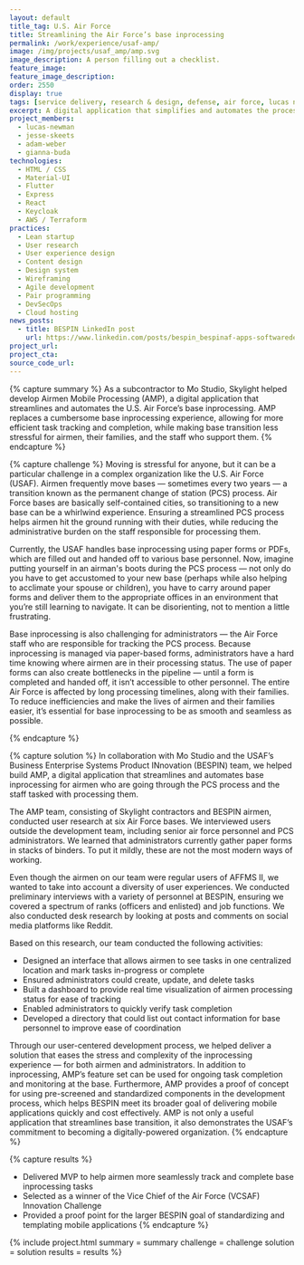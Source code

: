 ```yaml
---
layout: default
title_tag: U.S. Air Force
title: Streamlining the Air Force’s base inprocessing
permalink: /work/experience/usaf-amp/
image: /img/projects/usaf_amp/amp.svg
image_description: A person filling out a checklist.
feature_image: 
feature_image_description:
order: 2550
display: true
tags: [service delivery, research & design, defense, air force, lucas newman, jesse skeets, adam weber, gianna buda]
excerpt: A digital application that simplifies and automates the process for transitioning to a new base, for both airmen and all who support them.
project_members:
  - lucas-newman
  - jesse-skeets
  - adam-weber
  - gianna-buda
technologies:
  - HTML / CSS
  - Material-UI
  - Flutter
  - Express
  - React
  - Keycloak
  - AWS / Terraform
practices:
  - Lean startup
  - User research
  - User experience design
  - Content design
  - Design system
  - Wireframing
  - Agile development
  - Pair programming
  - DevSecOps
  - Cloud hosting
news_posts:
  - title: BESPIN LinkedIn post
    url: https://www.linkedin.com/posts/bespin_bespinaf-apps-softwaredevelopment-activity-6849312109856075776-Qog2/
project_url:
project_cta:
source_code_url:
---
```


{% capture summary %}
As a subcontractor to Mo Studio, Skylight helped develop Airmen Mobile Processing (AMP), a digital application that streamlines and automates the U.S. Air Force’s base inprocessing. AMP replaces a cumbersome base inprocessing experience, allowing for more efficient task tracking and completion, while making base transition less stressful for airmen, their families, and the staff who support them.
{% endcapture %}

{% capture challenge %}
Moving is stressful for anyone, but it can be a particular challenge in a complex organization like the U.S. Air Force (USAF). Airmen frequently move bases — sometimes every two years — a transition known as the permanent change of station (PCS) process. Air Force bases are basically self-contained cities, so transitioning to a new base can be a whirlwind experience. Ensuring a streamlined PCS process helps airmen hit the ground running with their duties, while reducing the administrative burden on the staff responsible for processing them.

Currently, the USAF handles base inprocessing using paper forms or PDFs, which are filled out and handed off to various base personnel. Now, imagine putting yourself in an airman's boots during the PCS process — not only do you have to get accustomed to your new base (perhaps while also helping to acclimate your spouse or children), you have to carry around paper forms and deliver them to the appropriate offices in an environment that you’re still learning to navigate. It can be disorienting, not to mention a little frustrating. 

Base inprocessing is also challenging for administrators — the Air Force staff who are responsible for tracking the PCS process. Because inprocessing is managed via paper-based forms, administrators have a hard time knowing where airmen are in their processing status. The use of paper forms can also create bottlenecks in the pipeline — until a form is completed and handed off, it isn’t accessible to other personnel. The entire Air Force is affected by long processing timelines, along with their families. To reduce inefficiencies and make the lives of airmen and their families easier, it’s essential for base inprocessing to be as smooth and seamless as possible.

{% endcapture %}

{% capture solution %}
In collaboration with Mo Studio and the USAF’s Business Enterprise Systems Product INnovation (BESPIN) team, we helped build AMP, a digital application that streamlines and automates base inprocessing for airmen who are going through the PCS process and the staff tasked with processing them.

The AMP team, consisting of Skylight contractors and BESPIN airmen, conducted user research at six Air Force bases. We interviewed users outside the development team, including senior air force personnel and PCS administrators. We learned that administrators currently gather paper forms in stacks of binders. To put it mildly, these are not the most modern ways of working. 

Even though the airmen on our team were regular users of AFFMS II, we wanted to take into account a diversity of user experiences. We conducted preliminary interviews with a variety of personnel at BESPIN, ensuring we covered a spectrum of ranks (officers and enlisted) and job functions. We also conducted desk research by looking at posts and comments on social media platforms like Reddit.

Based on this research, our team conducted the following activities:
- Designed an interface that allows airmen to see tasks in one centralized location and mark tasks in-progress or complete
- Ensured administrators could create, update, and delete tasks 
- Built a dashboard to provide real time visualization of airmen processing status for ease of tracking
- Enabled administrators to quickly verify task completion
- Developed a directory that could list out contact information for base personnel to improve ease of coordination

Through our user-centered development process, we helped deliver a solution that eases the stress and complexity of the inprocessing experience — for both airmen and administrators. In addition to inprocessing, AMP’s feature set can be used for ongoing task completion and monitoring at the base. Furthermore, AMP provides a proof of concept for using pre-screened and standardized components in the development process, which helps BESPIN meet its broader goal of delivering mobile applications quickly and cost effectively. AMP is not only a useful application that streamlines base transition, it also demonstrates the USAF’s commitment to becoming a digitally-powered organization.
{% endcapture %}

{% capture results %}
- Delivered MVP to help airmen more seamlessly track and complete base inprocessing tasks
- Selected as a winner of the Vice Chief of the Air Force (VCSAF) Innovation Challenge
- Provided a proof point for the larger BESPIN goal of standardizing and templating mobile applications
{% endcapture %}

{% include project.html
  summary = summary
  challenge = challenge
  solution = solution
  results = results
%}
